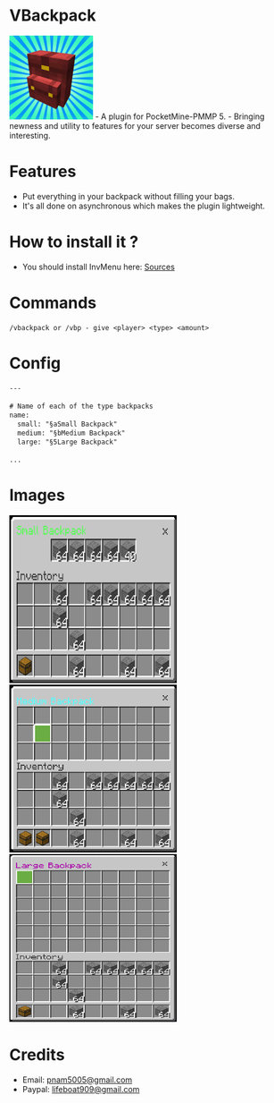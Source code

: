 # VBackpack
<img src="https://github.com/VennDev/VBackpack/blob/main/icon.png" alt="VBackpack" height="150" width="150" />
- A plugin for PocketMine-PMMP 5.
- Bringing newness and utility to features for your server becomes diverse and interesting.

# Features
- Put everything in your backpack without filling your bags.
- It's all done on asynchronous which makes the plugin lightweight.

# How to install it ?
- You should install InvMenu here: [Sources](https://github.com/Muqsit/InvMenu)

# Commands
```
/vbackpack or /vbp - give <player> <type> <amount>
```

# Config
```config
---

# Name of each of the type backpacks
name:
  small: "§aSmall Backpack"
  medium: "§bMedium Backpack"
  large: "§5Large Backpack"

...
```

# Images
<img src="https://github.com/VennDev/VBackpack/blob/main/images/small.png" alt="VBackpack" height="300" width="300" />
<img src="https://github.com/VennDev/VBackpack/blob/main/images/medium.png" alt="VBackpack" height="300" width="300" />
<img src="https://github.com/VennDev/VBackpack/blob/main/images/large.png" alt="VBackpack" height="300" width="300" />

# Credits
- Email: pnam5005@gmail.com
- Paypal: lifeboat909@gmail.com
